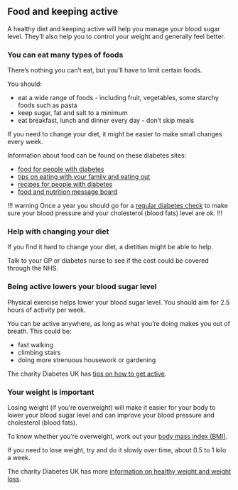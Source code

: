 ## Food and keeping active

A healthy diet and keeping active will help you manage your blood sugar level.
They’ll also help you to control your weight and generally feel better.

### You can eat many types of foods

There’s nothing you can’t eat, but you’ll have to limit certain foods.

You should:

* eat a wide range of foods - including fruit, vegetables, some starchy foods
  such as pasta
* keep sugar, fat and salt to a minimum
* eat breakfast, lunch and dinner every day - don’t skip meals

If you need to change your diet, it might be easier to make small changes every
week.

Information about food can be found on these diabetes sites:

* [food for people with diabetes](https://www.diabetes.org.uk/Guide-to-diabetes/Enjoy-food/Eating-with-diabetes/What-is-a-healthy-balanced-diet/)
* [tips on eating with your family and eating out](https://www.diabetes.org.uk/Guide-to-diabetes/Enjoy-food/Eating-with-diabetes/)
* [recipes for people with diabetes](https://www.diabetes.org.uk/Guide-to-diabetes/Enjoy-food/Cooking-for-people-with-diabetes/)
* [food and nutrition message board](http://www.diabetes.co.uk/forum/category/food-nutrition-and-recipes.3/)

!!! warning
Once a year you should go for a [regular diabetes check](going-for-regular-check-ups)
to make sure your blood pressure and your cholesterol (blood fats) level are ok.
!!!

### Help with changing your diet

If you find it hard to change your diet, a dietitian might be able to help.

Talk to your GP or diabetes nurse to see if the cost could be covered through
the NHS.

### Being active lowers your blood sugar level

Physical exercise helps lower your blood sugar level. You should aim for 2.5
hours of activity per week.

You can be active anywhere, as long as what you’re doing makes you out of
breath. This could be:

* fast walking
* climbing stairs
* doing more strenuous housework or gardening

The charity Diabetes UK has [tips on how to get active](https://www.diabetes.org.uk/Guide-to-diabetes/Managing-your-diabetes/Exercise/).

### Your weight is important

Losing weight (if you’re overweight) will make it easier for your body to lower
your blood sugar level and can improve your blood pressure and cholesterol
(blood fats).

To know whether you’re overweight, work out your
[body mass index (BMI)](http://www.nhs.uk/Tools/Pages/Healthyweightcalculator.aspx).

If you need to lose weight, try and do it slowly over time, about 0.5 to 1 kilo a week.

The charity Diabetes UK has more
[information on healthy weight and weight loss](https://www.diabetes.org.uk/Guide-to-diabetes/Enjoy-food/Eating-with-diabetes/Whats-your-healthy-weight/).

